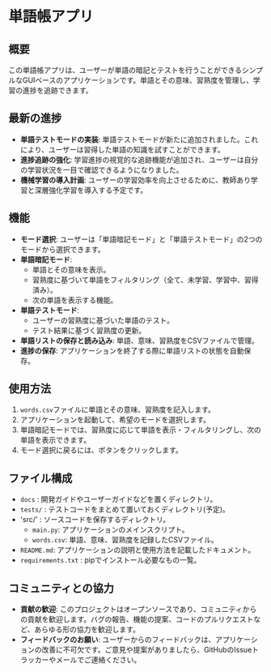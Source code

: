 # 単語帳アプリ

## 概要
この単語帳アプリは、ユーザーが単語の暗記とテストを行うことができるシンプルなGUIベースのアプリケーションです。単語とその意味、習熟度を管理し、学習の進捗を追跡できます。

## 最新の進捗
- **単語テストモードの実装**: 単語テストモードが新たに追加されました。これにより、ユーザーは習得した単語の知識を試すことができます。
- **進捗追跡の強化**: 学習進捗の視覚的な追跡機能が追加され、ユーザーは自分の学習状況を一目で確認できるようになりました。
- **機械学習の導入計画**: ユーザーの学習効率を向上させるために、教師あり学習と深層強化学習を導入する予定です。

## 機能
- **モード選択**: ユーザーは「単語暗記モード」と「単語テストモード」の2つのモードから選択できます。
- **単語暗記モード**:
  - 単語とその意味を表示。
  - 習熟度に基づいて単語をフィルタリング（全て、未学習、学習中、習得済み）。
  - 次の単語を表示する機能。
- **単語テストモード**:
  - ユーザーの習熟度に基づいた単語のテスト。
  - テスト結果に基づく習熟度の更新。
- **単語リストの保存と読み込み**: 単語、意味、習熟度をCSVファイルで管理。
- **進捗の保存**: アプリケーションを終了する際に単語リストの状態を自動保存。

## 使用方法
1. `words.csv`ファイルに単語とその意味、習熟度を記入します。
2. アプリケーションを起動して、希望のモードを選択します。
3. 単語暗記モードでは、習熟度に応じて単語を表示・フィルタリングし、次の単語を表示できます。
4. モード選択に戻るには、ボタンをクリックします。

## ファイル構成
- `docs` : 開発ガイドやユーザーガイドなどを置くディレクトリ。
- `tests/` : テストコードをまとめて置いておくディレクトリ(予定)。
- 'src/' : ソースコードを保存するディレクトリ。
  - `main.py`: アプリケーションのメインスクリプト。
  - `words.csv`: 単語、意味、習熟度を記録したCSVファイル。
- `README.md`: アプリケーションの説明と使用方法を記載したドキュメント。
- `requirements.txt` : pipでインストール必要なもの一覧。

## コミュニティとの協力
- **貢献の歓迎**: このプロジェクトはオープンソースであり、コミュニティからの貢献を歓迎します。バグの報告、機能の提案、コードのプルリクエストなど、あらゆる形の協力を歓迎します。
- **フィードバックのお願い**: ユーザーからのフィードバックは、アプリケーションの改善に不可欠です。ご意見や提案がありましたら、GitHubのIssueトラッカーやメールでご連絡ください。
